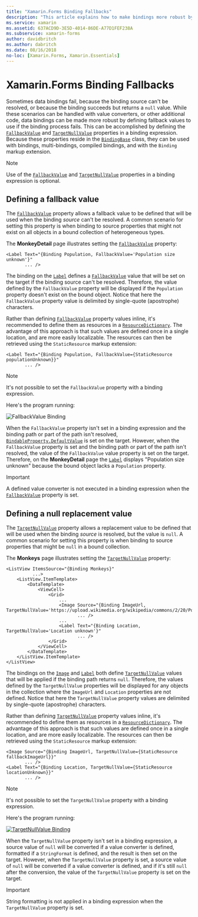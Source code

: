 ```yaml
---
title: "Xamarin.Forms Binding Fallbacks"
description: "This article explains how to make bindings more robust by defining fallback values that will be used if binding fails."
ms.service: xamarin
ms.assetid: 637ACD9D-3E5D-4014-86DE-A77D1FEF238A
ms.subservice: xamarin-forms
author: davidbritch
ms.author: dabritch
ms.date: 08/16/2018
no-loc: [Xamarin.Forms, Xamarin.Essentials]
---
```


# Xamarin.Forms Binding Fallbacks

Sometimes data bindings fail, because the binding source can't be resolved, or because the binding succeeds but returns a `null` value. While these scenarios can be handled with value converters, or other additional code, data bindings can be made more robust by defining fallback values to use if the binding process fails. This can be accomplished by defining the [`FallbackValue`](xref:Xamarin.Forms.BindingBase.FallbackValue) and [`TargetNullValue`](xref:Xamarin.Forms.BindingBase.TargetNullValue) properties in a binding expression. Because these properties reside in the [`BindingBase`](xref:Xamarin.Forms.BindingBase) class, they can be used with bindings, multi-bindings, compiled bindings, and with the `Binding` markup extension.

> [!NOTE]
> Use of the [`FallbackValue`](xref:Xamarin.Forms.BindingBase.FallbackValue) and [`TargetNullValue`](xref:Xamarin.Forms.BindingBase.TargetNullValue) properties in a binding expression is optional.

## Defining a fallback value

The [`FallbackValue`](xref:Xamarin.Forms.BindingBase.FallbackValue) property allows a fallback value to be defined that will be used when the binding *source* can't be resolved. A common scenario for setting this property is when binding to source properties that might not exist on all objects in a bound collection of heterogeneous types.

The **MonkeyDetail** page illustrates setting the [`FallbackValue`](xref:Xamarin.Forms.BindingBase.FallbackValue) property:

```xaml
<Label Text="{Binding Population, FallbackValue='Population size unknown'}"
       ... />   
```

The binding on the [`Label`](xref:Xamarin.Forms.Label) defines a [`FallbackValue`](xref:Xamarin.Forms.BindingBase.FallbackValue) value that will be set on the target if the binding source can't be resolved. Therefore, the value defined by the `FallbackValue` property will be displayed if the `Population` property doesn't exist on the bound object. Notice that here the `FallbackValue` property value is delimited by single-quote (apostrophe) characters.

Rather than defining [`FallbackValue`](xref:Xamarin.Forms.BindingBase.FallbackValue) property values inline, it's recommended to define them as resources in a [`ResourceDictionary`](xref:Xamarin.Forms.ResourceDictionary). The advantage of this approach is that such values are defined once in a single location, and are more easily localizable. The resources can then be retrieved using the `StaticResource` markup extension:

```xaml
<Label Text="{Binding Population, FallbackValue={StaticResource populationUnknown}}"
       ... />  
```

> [!NOTE]
> It's not possible to set the `FallbackValue` property with a binding expression.

Here's the program running:

![FallbackValue Binding](binding-fallbacks-images/bindingunavailable-detail-cropped.png "FallbackValue Binding")

When the `FallbackValue` property isn't set in a binding expression and the binding path or part of the path isn't resolved, [`BindableProperty.DefaultValue`](xref:Xamarin.Forms.BindableProperty.DefaultValue) is set on the target. However, when the `FallbackValue` property is set and the binding path or part of the path isn't resolved, the value of the `FallbackValue` value property is set on the target. Therefore, on the **MonkeyDetail** page the [`Label`](xref:Xamarin.Forms.Label) displays "Population size unknown" because the bound object lacks a `Population` property.

> [!IMPORTANT]
> A defined value converter is not executed in a binding expression when the [`FallbackValue`](xref:Xamarin.Forms.BindingBase.FallbackValue) property is set.

## Defining a null replacement value

The [`TargetNullValue`](xref:Xamarin.Forms.BindingBase.TargetNullValue) property allows a replacement value to be defined that will be used when the binding *source* is resolved, but the value is `null`. A common scenario for setting this property is when binding to source properties that might be `null` in a bound collection.

The **Monkeys** page illustrates setting the [`TargetNullValue`](xref:Xamarin.Forms.BindingBase.TargetNullValue) property:

```xaml
<ListView ItemsSource="{Binding Monkeys}"
          ...>
    <ListView.ItemTemplate>
        <DataTemplate>
            <ViewCell>
                <Grid>
                    ...
                    <Image Source="{Binding ImageUrl, TargetNullValue='https://upload.wikimedia.org/wikipedia/commons/2/20/Point_d_interrogation.jpg'}"
                           ... />
                    ...
                    <Label Text="{Binding Location, TargetNullValue='Location unknown'}"
                           ... />
                </Grid>
            </ViewCell>
        </DataTemplate>
    </ListView.ItemTemplate>
</ListView>
```

The bindings on the [`Image`](xref:Xamarin.Forms.Image) and [`Label`](xref:Xamarin.Forms.Label) both define [`TargetNullValue`](xref:Xamarin.Forms.BindingBase.TargetNullValue) values that will be applied if the binding path returns `null`. Therefore, the values defined by the `TargetNullValue` properties will be displayed for any objects in the collection where the `ImageUrl` and `Location` properties are not defined. Notice that here the `TargetNullValue` property values are delimited by single-quote (apostrophe) characters.

Rather than defining [`TargetNullValue`](xref:Xamarin.Forms.BindingBase.TargetNullValue) property values inline, it's recommended to define them as resources in a [`ResourceDictionary`](xref:Xamarin.Forms.ResourceDictionary). The advantage of this approach is that such values are defined once in a single location, and are more easily localizable. The resources can then be retrieved using the `StaticResource` markup extension:

```xaml
<Image Source="{Binding ImageUrl, TargetNullValue={StaticResource fallbackImageUrl}}"
       ... />
<Label Text="{Binding Location, TargetNullValue={StaticResource locationUnknown}}"
       ... />
```

> [!NOTE]
> It's not possible to set the `TargetNullValue` property with a binding expression.

Here's the program running:

[![TargetNullValue Binding](binding-fallbacks-images/bindingunavailable-small.png "TargetNullValue Binding")](binding-fallbacks-images/bindingunavailable-large.png#lightbox "TargetNullValue Binding")

When the `TargetNullValue` property isn't set in a binding expression, a source value of `null` will be converted if a value converter is defined, formatted if a `StringFormat` is defined, and the result is then set on the target. However, when the `TargetNullValue` property is set, a source value of `null` will be converted if a value converter is defined, and if it's still `null` after the conversion, the value of the `TargetNullValue` property is set on the target.

> [!IMPORTANT]
> String formatting is not applied in a binding expression when the `TargetNullValue` property is set.
